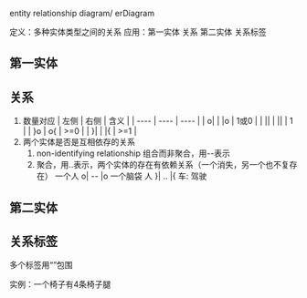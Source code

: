 entity relationship diagram/ erDiagram

定义：多种实体类型之间的关系
应用：第一实体 关系 第二实体 关系标签

## 第一实体
## 关系
1. 数量对应
| 左侧 | 右侧 | 含义 |
| ---- | ---- | ---- |
| o\|    | \|o     |  1或0    |
| \|\|    | \|\|     |  1    |
| }o    | o{     |  >=0    |
| }\|    | \|{     |  >=1    |
2. 两个实体是否是互相依存的关系
	1. non-identifying relationship 组合而非聚合，用--表示
	2. 聚合，用..表示，两个实体的存在有依赖关系（一个消失，另一个也不复存在）
一个人 o| -- |o 一个脑袋
人 }| .. |{ 车: 驾驶

## 第二实体

## 关系标签
多个标签用“”包围

实例：一个椅子有4条椅子腿